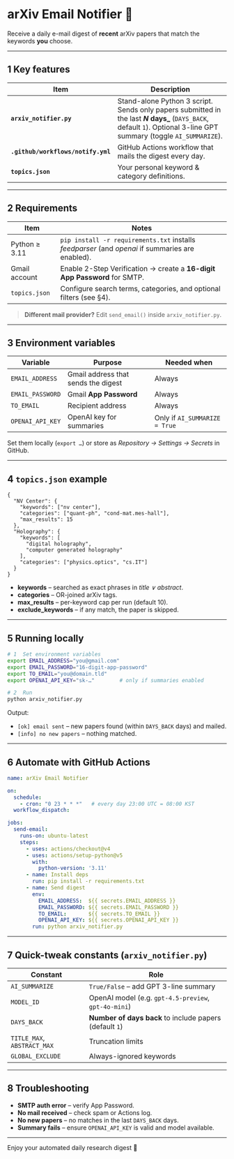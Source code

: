 # arXiv Email Notifier 📧

Receive a daily e-mail digest of **recent** arXiv papers that match the keywords **you** choose.

---

## 1  Key features

| Item                               | Description                                                                                                                                                          |
| ---------------------------------- | -------------------------------------------------------------------------------------------------------------------------------------------------------------------- |
| **`arxiv_notifier.py`**            | Stand-alone Python 3 script. Sends only papers submitted in the last ***N* days\_** (`DAYS_BACK`, default `1`). Optional 3-line GPT summary (toggle `AI_SUMMARIZE`). |
| **`.github/workflows/notify.yml`** | GitHub Actions workflow that mails the digest every day.                                                                                                             |
| **`topics.json`**                  | Your personal keyword & category definitions.                                                                                                                        |

---

## 2  Requirements

| Item          | Notes                                                                                            |
| ------------- | ------------------------------------------------------------------------------------------------ |
| Python ≥ 3.11 | `pip install -r requirements.txt` installs *feedparser* (and *openai* if summaries are enabled). |
| Gmail account | Enable 2-Step Verification → create a **16-digit App Password** for SMTP.                        |
| `topics.json` | Configure search terms, categories, and optional filters (see §4).                               |

> **Different mail provider?** Edit `send_email()` inside `arxiv_notifier.py`.

---

## 3  Environment variables

| Variable         | Purpose                             | Needed when                   |
| ---------------- | ----------------------------------- | ----------------------------- |
| `EMAIL_ADDRESS`  | Gmail address that sends the digest | Always                        |
| `EMAIL_PASSWORD` | Gmail **App Password**              | Always                        |
| `TO_EMAIL`       | Recipient address                   | Always                        |
| `OPENAI_API_KEY` | OpenAI key for summaries            | Only if `AI_SUMMARIZE = True` |

Set them locally (`export …`) or store as *Repository → Settings → Secrets* in GitHub.

---

## 4  `topics.json` example

```jsonc
{
  "NV Center": {
    "keywords": ["nv center"],
    "categories": ["quant-ph", "cond-mat.mes-hall"],
    "max_results": 15
  },
  "Holography": {
    "keywords": [
      "digital holography",
      "computer generated holography"
    ],
    "categories": ["physics.optics", "cs.IT"]
  }
}
```

* **keywords** – searched as exact phrases in *title ∨ abstract*.
* **categories** – OR-joined arXiv tags.
* **max\_results** – per-keyword cap per run (default 10).
* **exclude\_keywords** – if any match, the paper is skipped.

---

## 5  Running locally

```bash
# 1  Set environment variables
export EMAIL_ADDRESS="you@gmail.com"
export EMAIL_PASSWORD="16-digit-app-password"
export TO_EMAIL="you@domain.tld"
export OPENAI_API_KEY="sk-…"        # only if summaries enabled

# 2  Run
python arxiv_notifier.py
```

Output:

* `[ok] email sent` – new papers found (within `DAYS_BACK` days) and mailed.
* `[info] no new papers` – nothing matched.

---

## 6  Automate with GitHub Actions

```yaml
name: arXiv Email Notifier

on:
  schedule:
    - cron: "0 23 * * *"   # every day 23:00 UTC = 08:00 KST
  workflow_dispatch:

jobs:
  send-email:
    runs-on: ubuntu-latest
    steps:
      - uses: actions/checkout@v4
      - uses: actions/setup-python@v5
        with:
          python-version: '3.11'
      - name: Install deps
        run: pip install -r requirements.txt
      - name: Send digest
        env:
          EMAIL_ADDRESS:  ${{ secrets.EMAIL_ADDRESS }}
          EMAIL_PASSWORD: ${{ secrets.EMAIL_PASSWORD }}
          TO_EMAIL:       ${{ secrets.TO_EMAIL }}
          OPENAI_API_KEY: ${{ secrets.OPENAI_API_KEY }}
        run: python arxiv_notifier.py
```

---

## 7  Quick-tweak constants (`arxiv_notifier.py`)

| Constant                    | Role                                                    |
| --------------------------- | ------------------------------------------------------- |
| `AI_SUMMARIZE`              | `True/False` – add GPT 3-line summary                   |
| `MODEL_ID`                  | OpenAI model (e.g. `gpt-4.5-preview`, `gpt-4o-mini`)    |
| `DAYS_BACK`                 | **Number of days back** to include papers (default `1`) |
| `TITLE_MAX`, `ABSTRACT_MAX` | Truncation limits                                       |
| `GLOBAL_EXCLUDE`            | Always-ignored keywords                                 |

---

## 8  Troubleshooting

* **SMTP auth error** – verify App Password.
* **No mail received** – check spam or Actions log.
* **No new papers** – no matches in the last `DAYS_BACK` days.
* **Summary fails** – ensure `OPENAI_API_KEY` is valid and model available.

---

Enjoy your automated daily research digest 🎉
